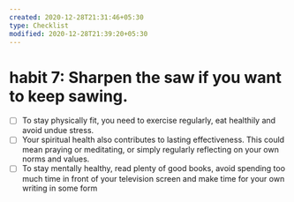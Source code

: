 ```yaml
---
created: 2020-12-28T21:31:46+05:30
type: Checklist
modified: 2020-12-28T21:39:20+05:30
---
```


# habit 7: Sharpen the saw if you want to keep sawing.

- [ ] To stay physically fit, you need to exercise regularly, eat healthily and avoid undue stress.
- [ ] Your spiritual health also contributes to lasting effectiveness. This could mean praying or meditating, or simply regularly reflecting on your own norms and values.
- [ ] To stay mentally healthy, read plenty of good books, avoid spending too much time in front of your television screen and make time for your own writing in some form